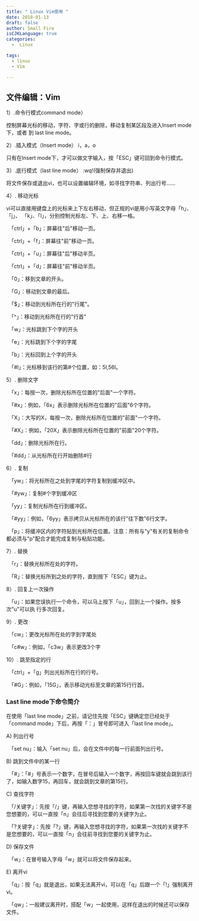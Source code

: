 ```yaml
---
title: " Linux Vim使用 "
date: 2018-01-13
draft: false
author: Small Fire
isCJKLanguage: true
categories: 
  -  Linux

tags: 
  - linux
  - Vim

---
```


## 文件编辑：Vim ##
1）.命令行模式command mode）  

控制屏幕光标的移动，字符、字或行的删除，移动复制某区段及进入Insert mode下，或者     到 last line mode。

2）.插入模式（Insert mode）  i，a，o

只有在Insert mode下，才可以做文字输入，按「ESC」键可回到命令行模式。

3）.底行模式（last line mode）  :wq!(强制保存并退出)

将文件保存或退出vi，也可以设置编辑环境，如寻找字符串、列出行号……

4）. 移动光标

vi可以直接用键盘上的光标来上下左右移动，但正规的vi是用小写英文字母「h」、「j」、       「k」、「l」，分别控制光标左、下、上、右移一格。

　「ctrl」+「b」：屏幕往"后"移动一页。

　「ctrl」+「f」：屏幕往"前"移动一页。

　「ctrl」+「u」：屏幕往"后"移动半页。

　「ctrl」+「d」：屏幕往"前"移动半页。

　「0」：移到文章的开头。

　「G」：移动到文章的最后。

　「$」：移动到光标所在行的"行尾"。

　「^」：移动到光标所在行的"行首"

　「w」：光标跳到下个字的开头

　「e」：光标跳到下个字的字尾

　「b」：光标回到上个字的开头

　「#l」：光标移到该行的第#个位置，如：5l,56l。

   5）. 删除文字

　「x」：每按一次，删除光标所在位置的"后面"一个字符。

　「#x」：例如，「6x」表示删除光标所在位置的"后面"6个字符。

　「X」：大写的X，每按一次，删除光标所在位置的"前面"一个字符。

　「#X」：例如，「20X」表示删除光标所在位置的"前面"20个字符。

　「dd」：删除光标所在行。

　「#dd」：从光标所在行开始删除#行

6）. 复制

　「yw」：将光标所在之处到字尾的字符复制到缓冲区中。

　「#yw」：复制#个字到缓冲区

　「yy」：复制光标所在行到缓冲区。

　「#yy」：例如，「6yy」表示拷贝从光标所在的该行"往下数"6行文字。

　「p」：将缓冲区内的字符贴到光标所在位置。注意：所有与"y"有关的复制命令都必须与"p"配合才能完成复制与粘贴功能。

7）. 替换

　「r」：替换光标所在处的字符。

　「R」：替换光标所到之处的字符，直到按下「ESC」键为止。

8）. 回复上一次操作

　「u」：如果您误执行一个命令，可以马上按下「u」，回到上一个操作。按多次"u"可以执       行多次回复。

9）. 更改

　「cw」：更改光标所在处的字到字尾处

　「c#w」：例如，「c3w」表示更改3个字

10）. 跳至指定的行

　「ctrl」+「g」列出光标所在行的行号。

　「#G」：例如，「15G」，表示移动光标至文章的第15行行首。

### Last line mode下命令简介  ###

在使用「last line mode」之前，请记住先按「ESC」键确定您已经处于「command mode」下后，再按「：」冒号即可进入「last line mode」。

A) 列出行号

　「set nu」：输入「set nu」后，会在文件中的每一行前面列出行号。

B) 跳到文件中的某一行

　「#」：「#」号表示一个数字，在冒号后输入一个数字，再按回车键就会跳到该行了，如输入数字15，再回车，就会跳到文章的第15行。

C) 查找字符

　「/关键字」：先按「/」键，再输入您想寻找的字符，如果第一次找的关键字不是您想要的，可以一直按「n」会往后寻找到您要的关键字为止。

　「?关键字」：先按「?」键，再输入您想寻找的字符，如果第一次找的关键字不是您想要的，可以一直按「n」会往前寻找到您要的关键字为止。

D) 保存文件

　「w」：在冒号输入字母「w」就可以将文件保存起来。

E) 离开vi

　「q」：按「q」就是退出，如果无法离开vi，可以在「q」后跟一个「!」强制离开vi。

　「qw」：一般建议离开时，搭配「w」一起使用，这样在退出的时候还可以保存文件。